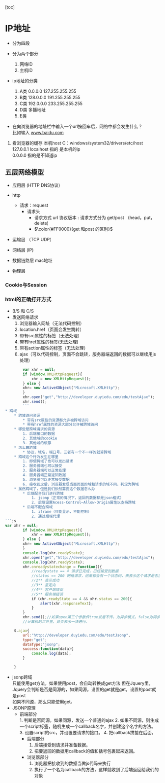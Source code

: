 
[toc]

# IP地址

* 分为四段

* 分为两个部分
    1. 网络ID
    2. 主机ID
* ip地址的分类
    1. A类 0.0.0.0  127.255.255.255  
    2. B类 128.0.0.0  191.255.255.255
    3. C类 192.0.0.0 233.255.255.255
    4. D类 多播地址
    5. E类  

* 在向浏览器的地址栏中输入一个url按回车后，网络中都会发生什么？  
比如输入 www.baidu.com  

1. 看浏览器的缓存
本机host  C：windows/system32/drivers/etc/host  
127.0.0.1 localhost  指的 是本机的ip  
0.0.0.0  指的是不知道ip

## 五层网络模型

* 应用层 (HTTP DNS协议)
* http  
  * 请求：request
    * 请求头
      * 请求方式 url 协议版本 : 请求方式分为 get/post  （head，put，delete)
      * $\color{#FF0000}{get 和post 的区别}$

* 运输层 （TCP UDP）
* 网络层 (IP)
* 数据链路层 mac地址  
* 物理层  

### Cookie与Session

### html的正确打开方式

* B/S  和 C/S  
* 发送网络请求
    1. 浏览器输入网址（无法代码控制）
    2. location.href（页面会发生跳转）
    3. 带有src属性的标签（无法处理）
    4. 带有href属性的标签(无法处理)
    5. 带有action属性的标签（无法处理）
    6. ajax（可以代码控制，页面不会跳转，服务器端返回的数据可以继续用js处理)

```js
        var xhr = null;
        if (window.XMLHttpRequest){
            xhr = new XMLHttpRequest();
        } else {
        xhr= new ActiveXObject("Microsoft.XMLHttp");
        }
        xhr.open("get","http://developer.duyiedu.com/edu/testAjax");
        xhr.send();
        ```
* 跨域
    * 跨域访问资源
        * 带有src属性的资源都允许被跨域访问
        * 带有href属性的资源大部分允许被跨域访问
    * 哪些是跨域请求的资源
        1. 后端接口的数据
        2. 其他域的cookie
        3. 其他域的缓存
    * 怎么算跨域
        * 协议，域名，端口号，三者有一个不一样的就算跨域
    * 跨域这个行为发生在哪里
        1. 即使跨域了也可以发出请求
        2. 服务器端也可以接受
        3. 服务器端可以正常处理
        4. 服务器端正常返回数据
        5. 浏览器可以正常接受数据
        6. 接收到之后，浏览器发现当面页面的域和请求的域不同，判定为跨域  
    * 虽然跨域了，但是我们依然需要这个数据怎么办
        * 后端配合我们进行跨域
            1. jsonp（正常的情况下，返回的数据都是json格式）
            2. 后端设置Acess-Control—Allow-Origin属性以支持跨域
        * 后端不配合跨域
            1. iframe（只能显示，不能控制）
            2. 通过后端代理
```js
var xhr = null;
        if (window.XMLHttpRequest){
            xhr = new XMLHttpRequest();
        } else {
        xhr= new ActiveXObject("Microsoft.XMLHttp");
        }
        console.log(xhr.readyState);
        xhr.open("get","http://developer.duyiedu.com/edu/testAjax");
        console.log(xhr.readyState);
        xhr.onreadystatechange = function(){
            //readystate == 4 请求已完成，已经接受到数据
            //status == 200 网络请求，结果都会有一个状态码，来表示这个请求是否正常
            //2** 表示成功
            //3** 重定向
            //4** 客户端错误
            //5** 服务端错误
            if（xhr.readyState == 4 && xhr.status == 200){
                alert(xhr.responseText);
            }
        }
        xhr.send();//如果open第三个参数传true或者不传，为异步模式，false为同步模式
        //计算机的世界里，异步表示一块进行。
```

```js
    $.ajax{
        url:"http://developer.duyiedu.com/edu/testJsonp",
        type:"get";
        dataType:"jsonp";
        success:function(data){
            console.log(data);
        }

    }
```

* jsonp跨域  
    只能使用get方法，如果使用post，会自动转换成get方法
    但在Jquery里，Jquery会判断是否是同源的，如果同源，设置的get就是get，设置的post就是post  
    如果不同源，那么只能使用get。
* JSONP原理  
  * 前端部分  
        1. 判断是否同源，如果同源，发送一个普通的ajax
        2. 如果不同源，则生成一个script标签，随机生成一个callback名字，并创建这个名字的方法。
        3. 设置script的src，并设置要请求的接口。
        4. 把callback拼接在后面。
    * 后端部分
        1. 后端接受到请求并准备数据。
        2. 把要返回的数据用callback的值和括号包裹起来返回。
    * 浏览器部分
        1. 浏览器把接收到的数据当做js代码来执行
        2. 执行了一个名为callback的方法，这样就收到了后端返回给我们的对象
